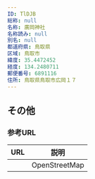 ```yaml
---
ID: TlDJB
総称: null
名称: 廣岡神社
名称読み: null
別名: null
都道府県: 鳥取県
区域: 鳥取市
緯度: 35.4472452
経度: 134.2480711
郵便番号: 6891116
住所: 鳥取県鳥取市広岡１７
---
```


## その他

### 参考URL

| URL | 説明          |
| --- | ------------- |
|     | OpenStreetMap |
